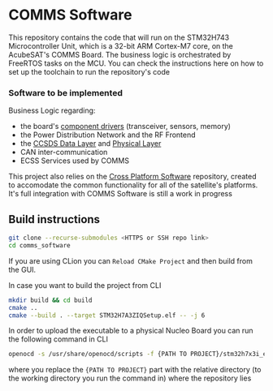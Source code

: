 # COMMS Software

This repository contains the code that will run on the STM32H743 Microcontroller Unit, which is a
32-bit ARM Cortex-M7 core, on the AcubeSAT's
COMMS Board. The business logic is orchestrated by FreeRTOS tasks on the MCU.
You can check the instructions here on how to set up the toolchain to run the repository's code
### Software to be implemented
Business Logic regarding:
  - the board's [component drivers](https://gitlab.com/acubesat/comms/software/component-drivers) (transceiver, sensors, memory)
  - the Power Distribution Network and the RF Frontend
  - the [CCSDS Data Layer](https://gitlab.com/acubesat/comms/software/ccsds-telemetry-packets) and [Physical Layer](https://gitlab.com/acubesat/comms/software/physical_layer)
  - CAN inter-communication
  - ECSS Services used by COMMS

This project also relies on the [Cross Platform Software](https://gitlab.com/acubesat/obc/cross-platform-software)
repository, created to accomodate the common functionality for all of the satellite's platforms. It's
full integration with COMMS Software is still a work in progress

## Build instructions

```bash
git clone --recurse-submodules <HTTPS or SSH repo link>
cd comms_software
```
If you are using CLion you can `Reload CMake Project` and then build from the GUI.

In case you want to build the project from CLI
```bash
mkdir build && cd build
cmake ..
cmake --build . --target STM32H7A3ZIQSetup.elf -- -j 6
```

In order to upload the executable to a physical Nucleo Board you can run the following command in CLI
```bash
openocd -s /usr/share/openocd/scripts -f {PATH TO PROJECT}/stm32h7x3i_eval.cfg -c "tcl_port disabled" -c "gdb_port disabled" -c "tcl_port disabled" -c "program \"{PATH TO PROJECT}/build/STM32H7A3ZIQSetup.elf\"" -c reset -c shutdown
```
where you replace the `{PATH TO PROJECT}` part with the relative directory (to the working directory you run the command in) where the repository lies
